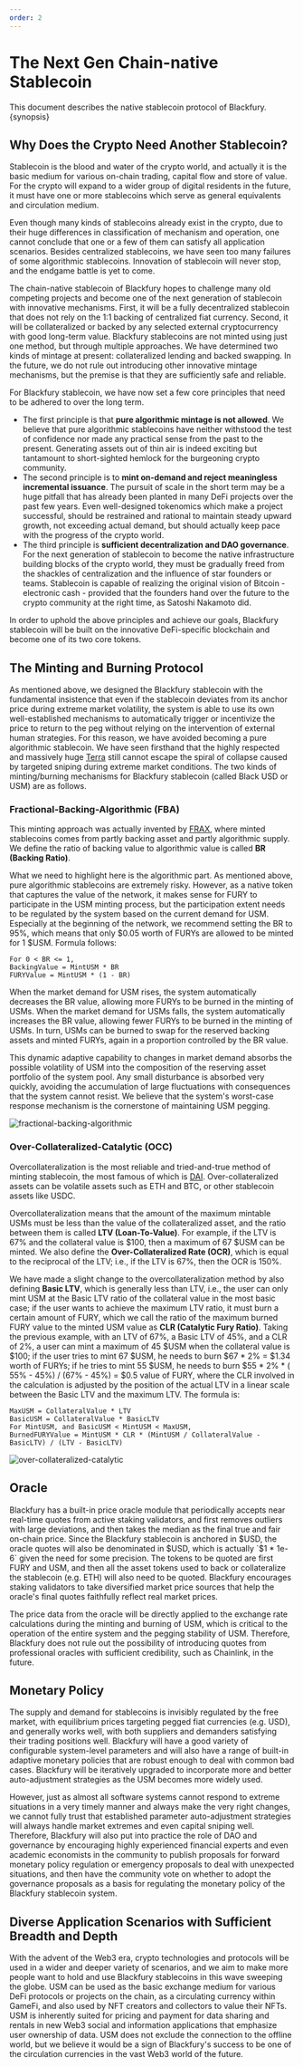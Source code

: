 ```yaml
---
order: 2
---
```


# The Next Gen Chain-native Stablecoin

This document describes the native stablecoin protocol of Blackfury. {synopsis}

## Why Does the Crypto Need Another Stablecoin?

Stablecoin is the blood and water of the crypto world, and actually it is the basic medium for various on-chain trading,
capital flow and store of value. For the crypto will expand to a wider group of digital residents in the future, it must
have one or more stablecoins which serve as general equivalents and circulation medium.

Even though many kinds of stablecoins already exist in the crypto, due to their huge differences in classification of
mechanism and operation, one cannot conclude that one or a few of them can satisfy all application scenarios. Besides
centralized stablecoins, we have seen too many failures of some algorithmic stablecoins. Innovation of stablecoin will
never stop, and the endgame battle is yet to come.

The chain-native stablecoin of Blackfury hopes to challenge many old competing projects and become one of the next
generation of stablecoin with innovative mechanisms. First, it will be a fully decentralized stablecoin that does not
rely on the 1:1 backing of centralized fiat currency. Second, it will be collateralized or backed by any selected
external cryptocurrency with good long-term value. Blackfury stablecoins are not minted using just one method, but through
multiple approaches. We have determined two kinds of mintage at present: collateralized lending and backed swapping. In
the future, we do not rule out introducing other innovative mintage mechanisms, but the premise is that they are
sufficiently safe and reliable.

For Blackfury stablecoin, we have now set a few core principles that need to be adhered to over the long term.

- The first principle is that **pure algorithmic mintage is not allowed**. We believe that pure algorithmic stablecoins
  have neither withstood the test of confidence nor made any practical sense from the past to the present. Generating
  assets out of thin air is indeed exciting but tantamount to short-sighted hemlock for the burgeoning crypto community.
- The second principle is to **mint on-demand and reject meaningless incremental issuance**. The pursuit of scale in the
  short term may be a huge pitfall that has already been planted in many DeFi projects over the past few years. Even
  well-designed tokenomics which make a project successful, should be restrained and rational to maintain steady upward
  growth, not exceeding actual demand, but should actually keep pace with the progress of the crypto world.
- The third principle is **sufficient decentralization and DAO governance**. For the next generation of stablecoin to
  become the native infrastructure building blocks of the crypto world, they must be gradually freed from the shackles
  of centralization and the influence of star founders or teams. Stablecoin is capable of realizing the original vision
  of Bitcoin - electronic cash - provided that the founders hand over the future to the crypto community at the right
  time, as Satoshi Nakamoto did.

In order to uphold the above principles and achieve our goals, Blackfury stablecoin will be built on the innovative
DeFi-specific blockchain and become one of its two core tokens.

## The Minting and Burning Protocol

As mentioned above, we designed the Blackfury stablecoin with the fundamental insistence that even if the stablecoin
deviates from its anchor price during extreme market volatility, the system is able to use its own well-established
mechanisms to automatically trigger or incentivize the price to return to the peg without relying on the intervention of
external human strategies.
For this reason, we have avoided becoming a pure algorithmic stablecoin. We have seen firsthand that the highly
respected and massively huge [Terra](https://terra.money) still cannot escape the spiral of collapse caused by targeted
sniping during extreme market conditions. The two kinds of minting/burning mechanisms for Blackfury stablecoin (called Black
USD or USM) are as follows.

### Fractional-Backing-Algorithmic (FBA)

This minting approach was actually invented by [FRAX](https://frax.finance), where minted stablecoins comes from partly backing asset and partly
algorithmic supply. We define the ratio of backing value to algorithmic value is called **BR (Backing Ratio)**.

What we need to highlight here is the algorithmic part. As mentioned above, pure algorithmic stablecoins are extremely
risky. However, as a native token that captures the value of the network, it makes sense for FURY to participate in the
USM minting process, but the participation extent needs to be regulated by the system based on the current demand for
USM. Especially at the beginning of the network, we recommend setting the BR to 95%, which means that only $0.05 worth
of FURYs are allowed to be minted for 1 $USM. Formula follows:

```
For 0 < BR <= 1,
BackingValue = MintUSM * BR
FURYValue = MintUSM * (1 - BR)
```

When the market demand for USM rises, the system automatically decreases the BR value, allowing more FURYs to be burned
in the minting of USMs. When the market demand for USMs falls, the system automatically increases the BR value, allowing
fewer FURYs to be burned in the minting of USMs. In turn, USMs can be burned to swap for the reserved backing assets and
minted FURYs, again in a proportion controlled by the BR value.

This dynamic adaptive capability to changes in market demand absorbs the possible volatility of USM into the composition
of the reserving asset portfolio of the system pool. Any small disturbance is absorbed very quickly, avoiding the
accumulation of large fluctuations with consequences that the system cannot resist. We believe that the system's
worst-case response mechanism is the cornerstone of maintaining USM pegging.

![fractional-backing-algorithmic](../images/fba.png)

### Over-Collateralized-Catalytic (OCC)

Overcollateralization is the most reliable and tried-and-true method of minting stablecoin, the most famous of which
is [DAI](https://makerdao.com). Over-collateralized assets can be volatile assets such as ETH and BTC, or other
stablecoin assets like USDC.

Overcollateralization means that the amount of the maximum mintable USMs must be less than the value of the
collateralized asset, and the ratio between them is called **LTV (Loan-To-Value)**. For example, if the LTV is 67% and
the collateral value is $100, then a maximum of 67 $USM can be minted. We also define the **Over-Collateralized Rate (OCR)**, which is equal to the reciprocal of the LTV; i.e., if the LTV is 67%, then the OCR is 150%.

We have made a slight change to the overcollateralization method by also defining **Basic LTV**, which is generally less
than LTV, i.e., the user can only mint USM at the Basic LTV ratio of the collateral value in the most basic case; if the
user wants to achieve the maximum LTV ratio, it must burn a certain amount of FURY, which we call the ratio of the
maximum burned FURY value to the minted USM value as **CLR (Catalytic Fury Ratio)**. Taking the previous example, with
an LTV of 67%, a Basic LTV of 45%, and a CLR of 2%, a user can mint a maximum of 45 $USM when the collateral value is
$100; if the user tries to mint 67 $USM, he needs to burn $67 * 2% = $1.34 worth of FURYs; if he tries to mint 55 $USM,
he needs to burn $55 * 2% * ( 55% - 45%) / (67% - 45%) = $0.5 value of FURY, where the CLR involved in the calculation
is adjusted by the position of the actual LTV in a linear scale between the Basic LTV and the maximum LTV. The formula
is:

```
MaxUSM = CollateralValue * LTV
BasicUSM = CollateralValue * BasicLTV
For MintUSM, and BasicUSM < MintUSM < MaxUSM,
BurnedFURYValue = MintUSM * CLR * (MintUSM / CollateralValue - BasicLTV) / (LTV - BasicLTV)
```

![over-collateralized-catalytic](../images/occ.png)

## Oracle

Blackfury has a built-in price oracle module that periodically accepts near real-time quotes from active staking
validators, and first removes outliers with large deviations, and then takes the median as the final true and fair
on-chain price. Since the Blackfury stablecoin is anchored in $USD, the oracle quotes will also be denominated in $USD,
which is actually `$1 * 1e-6` given the need for some precision. The tokens to be quoted are first FURY and USM, and
then all the asset tokens used to back or collateralize the stablecoin (e.g. ETH) will also need to be quoted. Blackfury
encourages staking validators to take diversified market price sources that help the oracle's final quotes faithfully
reflect real market prices.

The price data from the oracle will be directly applied to the exchange rate calculations during the minting and burning
of USM, which is critical to the operation of the entire system and the pegging stability of USM. Therefore, Blackfury
does not rule out the possibility of introducing quotes from professional oracles with sufficient credibility, such as
Chainlink, in the future.

## Monetary Policy

The supply and demand for stablecoins is invisibly regulated by the free market, with equilibrium prices targeting
pegged fiat currencies (e.g. USD), and generally works well, with both suppliers and demanders satisfying their trading
positions well. Blackfury will have a good variety of configurable system-level parameters and will also have a range of
built-in adaptive monetary policies that are robust enough to deal with common bad cases. Blackfury will be iteratively
upgraded to incorporate more and better auto-adjustment strategies as the USM becomes more widely used.

However, just as almost all software systems cannot respond to extreme situations in a very timely manner and always
make the very right changes, we cannot fully trust that established parameter auto-adjustment strategies will always
handle market extremes and even capital sniping well. Therefore, Blackfury will also put into practice the role of DAO and
governance by encouraging highly experienced financial experts and even academic economists in the community to publish
proposals for forward monetary policy regulation or emergency proposals to deal with unexpected situations, and then
have the community vote on whether to adopt the governance proposals as a basis for regulating the monetary policy of
the Blackfury stablecoin system.

## Diverse Application Scenarios with Sufficient Breadth and Depth

With the advent of the Web3 era, crypto technologies and protocols will be used in a wider and deeper variety of
scenarios, and we aim to make more people want to hold and use Blackfury stablecoins in this wave sweeping the globe. USM
can be used as the basic exchange medium for various DeFi protocols or projects on the chain, as a circulating currency
within GameFi, and also used by NFT creators and collectors to value their NFTs. USM is inherently suited for pricing
and payment for data sharing and rentals in new Web3 social and information applications that emphasize user ownership
of data. USM does not exclude the connection to the offline world, but we believe it would be a sign of Blackfury's
success to be one of the circulation currencies in the vast Web3 world of the future.
